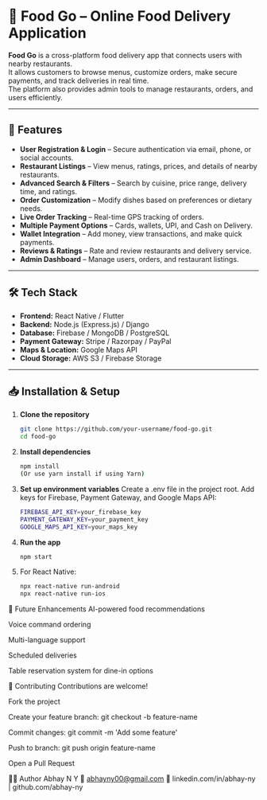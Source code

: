 # 🍔 Food Go – Online Food Delivery Application

**Food Go** is a cross-platform food delivery app that connects users with nearby restaurants.  
It allows customers to browse menus, customize orders, make secure payments, and track deliveries in real time.  
The platform also provides admin tools to manage restaurants, orders, and users efficiently.

---

## 🚀 Features

- **User Registration & Login** – Secure authentication via email, phone, or social accounts.  
- **Restaurant Listings** – View menus, ratings, prices, and details of nearby restaurants.  
- **Advanced Search & Filters** – Search by cuisine, price range, delivery time, and ratings.  
- **Order Customization** – Modify dishes based on preferences or dietary needs.  
- **Live Order Tracking** – Real-time GPS tracking of orders.  
- **Multiple Payment Options** – Cards, wallets, UPI, and Cash on Delivery.  
- **Wallet Integration** – Add money, view transactions, and make quick payments.  
- **Reviews & Ratings** – Rate and review restaurants and delivery service.  
- **Admin Dashboard** – Manage users, orders, and restaurant listings.

---

## 🛠 Tech Stack

- **Frontend:** React Native / Flutter  
- **Backend:** Node.js (Express.js) / Django  
- **Database:** Firebase / MongoDB / PostgreSQL  
- **Payment Gateway:** Stripe / Razorpay / PayPal  
- **Maps & Location:** Google Maps API  
- **Cloud Storage:** AWS S3 / Firebase Storage  

---

## 📥 Installation & Setup

1. **Clone the repository**
   ```bash
   git clone https://github.com/your-username/food-go.git
   cd food-go
2. **Install dependencies**
   ```bash
   npm install
   (Or use yarn install if using Yarn)
3. **Set up environment variables**
   Create a .env file in the project root.
   Add keys for Firebase, Payment Gateway, and Google Maps API:
   ```bash
   FIREBASE_API_KEY=your_firebase_key
   PAYMENT_GATEWAY_KEY=your_payment_key
   GOOGLE_MAPS_API_KEY=your_maps_key
4. **Run the app**
   ```bash
   npm start
5. For React Native:
    ```bash
   npx react-native run-android
   npx react-native run-ios
   
📌 Future Enhancements
AI-powered food recommendations

Voice command ordering

Multi-language support

Scheduled deliveries

Table reservation system for dine-in options

🤝 Contributing
Contributions are welcome!

Fork the project

Create your feature branch: git checkout -b feature-name

Commit changes: git commit -m 'Add some feature'

Push to branch: git push origin feature-name

Open a Pull Request

👨‍💻 Author
Abhay N Y
📧 abhayny00@gmail.com
🔗 linkedin.com/in/abhay-ny | github.com/abhay-ny

